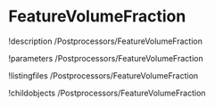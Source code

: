 <!-- MOOSE Documentation Stub: Remove this when content is added. -->

# FeatureVolumeFraction
!description /Postprocessors/FeatureVolumeFraction

!parameters /Postprocessors/FeatureVolumeFraction

!listingfiles /Postprocessors/FeatureVolumeFraction

!childobjects /Postprocessors/FeatureVolumeFraction
